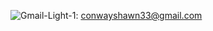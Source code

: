 ![Gmail-Light-1](https://github.com/shawnway210/shawnway210/assets/138731667/f9110201-bc47-4415-b172-a54977f81a12): conwayshawn33@gmail.com

 
 



